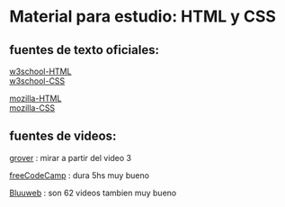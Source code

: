 # Material para estudio: HTML y CSS

## fuentes de texto oficiales:
[w3school-HTML](https://www.w3schools.com/html/)\
[w3school-CSS](https://www.w3schools.com/css/)

[mozilla-HTML](https://developer.mozilla.org/es/docs/Web/HTML)\
[mozilla-CSS](https://developer.mozilla.org/es/docs/Web/CSS)

## fuentes de videos:

[grover](https://www.youtube.com/watch?v=eyZ5OJTDoVQ&list=PLRBma32phT7hmt81fcyc_sACvO7Pd49Gw&ab_channel=GroverV%C3%A1squez) : mirar a partir del video 3

[freeCodeCamp](https://www.youtube.com/watch?v=XqFR2lqBYPs&ab_channel=freeCodeCampEspa%C3%B1ol) : dura 5hs muy bueno

[Bluuweb](https://www.youtube.com/watch?v=rr2H086z16s&list=PLPl81lqbj-4LKo66cEts5yC_AjOvqKptm&ab_channel=Bluuweb) : son 62 videos tambien muy bueno